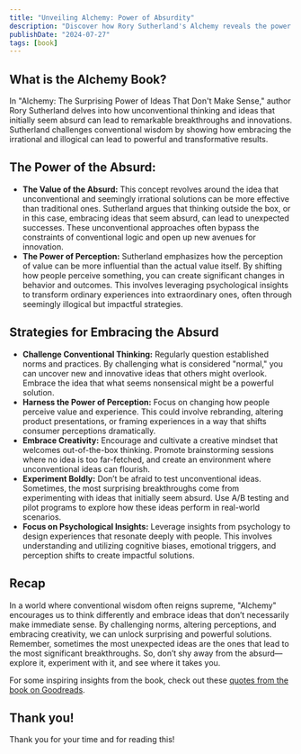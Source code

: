 ```yaml
---
title: "Unveiling Alchemy: Power of Absurdity"
description: "Discover how Rory Sutherland's Alchemy reveals the power of unconventional ideas and perception. Embrace the absurd for innovative breakthroughs and success."
publishDate: "2024-07-27"
tags: [book]
---
```


## What is the Alchemy Book?

In "Alchemy: The Surprising Power of Ideas That Don't Make Sense," author Rory Sutherland delves into how unconventional thinking and ideas that initially seem absurd can lead to remarkable breakthroughs and innovations. Sutherland challenges conventional wisdom by showing how embracing the irrational and illogical can lead to powerful and transformative results.

## The Power of the Absurd:

- **The Value of the Absurd:**
This concept revolves around the idea that unconventional and seemingly irrational solutions can be more effective than traditional ones. Sutherland argues that thinking outside the box, or in this case, embracing ideas that seem absurd, can lead to unexpected successes. These unconventional approaches often bypass the constraints of conventional logic and open up new avenues for innovation.
- **The Power of Perception:**
Sutherland emphasizes how the perception of value can be more influential than the actual value itself. By shifting how people perceive something, you can create significant changes in behavior and outcomes. This involves leveraging psychological insights to transform ordinary experiences into extraordinary ones, often through seemingly illogical but impactful strategies.

## Strategies for Embracing the Absurd

- **Challenge Conventional Thinking:**
Regularly question established norms and practices. By challenging what is considered "normal," you can uncover new and innovative ideas that others might overlook. Embrace the idea that what seems nonsensical might be a powerful solution.
- **Harness the Power of Perception:**
Focus on changing how people perceive value and experience. This could involve rebranding, altering product presentations, or framing experiences in a way that shifts consumer perceptions dramatically.
- **Embrace Creativity:**
Encourage and cultivate a creative mindset that welcomes out-of-the-box thinking. Promote brainstorming sessions where no idea is too far-fetched, and create an environment where unconventional ideas can flourish.
- **Experiment Boldly:**
Don’t be afraid to test unconventional ideas. Sometimes, the most surprising breakthroughs come from experimenting with ideas that initially seem absurd. Use A/B testing and pilot programs to explore how these ideas perform in real-world scenarios.
- **Focus on Psychological Insights:**
Leverage insights from psychology to design experiences that resonate deeply with people. This involves understanding and utilizing cognitive biases, emotional triggers, and perception shifts to create impactful solutions.

## Recap

In a world where conventional wisdom often reigns supreme, "Alchemy" encourages us to think differently and embrace ideas that don’t necessarily make immediate sense. By challenging norms, altering perceptions, and embracing creativity, we can unlock surprising and powerful solutions. Remember, sometimes the most unexpected ideas are the ones that lead to the most significant breakthroughs. So, don’t shy away from the absurd—explore it, experiment with it, and see where it takes you.

For some inspiring insights from the book, check out these [quotes from the book on Goodreads](https://www.goodreads.com/work/quotes/46190767-alchemy-the-surprising-power-of-ideas-that-don-t-make-sense).

## Thank you!

Thank you for your time and for reading this!